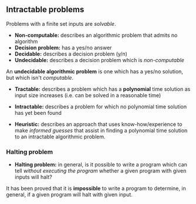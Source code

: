 Intractable problems
--------------------

Problems with a finite set inputs are *solvable*.

* **Non-computable:** describes an algorithmic problem that admits no algorithm
* **Decision problem:** has a yes/no answer
* **Decidable:** describes a decision problem (y/n)
* **Undecidable:** describes a decision problem which is *non-computable*

An **undecidable algorithmic problem** is one which has a yes/no solution, but
which isn't *computable*.

* **Tractable:** describes a problem which has a **polynomial** time solution as
                 input size increases (i.e. can be solved in a reasonable time)
* **Intractable:** describes a problem for which no polynomial time solution has
                   yet been found

* **Heuristic:** describes an approach that uses know-how/experience to make
                 *informed guesses* that assist in finding a polynomial time
                 solution to an intractable algorithmic problem.


### Halting problem

* **Halting problem:** in general, is it possible to write a program which can
                       tell *without executing the program* whether a given
                       program with given inputs will halt?

It has been proved that it is **impossible** to write a program to determine, in
general, if a given program will halt with given input.
